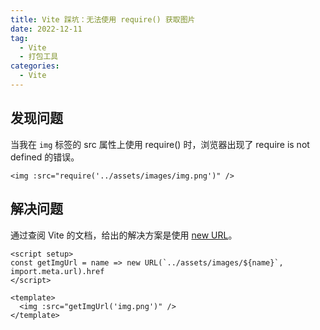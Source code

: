 ```yaml
---
title: Vite 踩坑：无法使用 require() 获取图片
date: 2022-12-11
tag:
  - Vite
  - 打包工具
categories:
  - Vite
---
```


## 发现问题

当我在 `img` 标签的 src 属性上使用 require() 时，浏览器出现了 require is not defined 的错误。

```Vue
<img :src="require('../assets/images/img.png')" />
```

## 解决问题

通过查阅 Vite 的文档，给出的解决方案是使用 [new URL](https://cn.vitejs.dev/guide/assets.html#new-url-url-import-meta-url)。

```Vue
<script setup>
const getImgUrl = name => new URL(`../assets/images/${name}`, import.meta.url).href
</script>

<template>
  <img :src="getImgUrl('img.png')" />
</template>
```